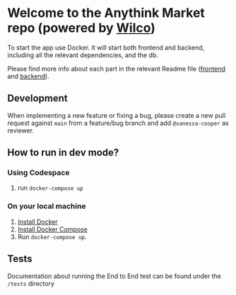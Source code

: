 # Welcome to the Anythink Market repo (powered by [Wilco](https://www.trywilco.com))

To start the app use Docker. It will start both frontend and backend, including all the relevant dependencies, and the db.

Please find more info about each part in the relevant Readme file ([frontend](frontend/readme.md) and [backend](backend/README.md)).

## Development

When implementing a new feature or fixing a bug, please create a new pull request against `main` from a feature/bug branch and add `@vanessa-cooper` as reviewer.

## How to run in dev mode?

### Using Codespace
1.  run `docker-compose up`
### On your local machine
1. [Install Docker](https://docs.docker.com/get-docker/)
2. [Install Docker Compose](https://docs.docker.com/compose/install/)
3. Run `docker-compose up`. 

## Tests
Documentation about running the End to End test can be found under the `/tests` directory
